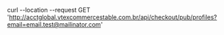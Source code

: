curl --location --request GET 'http://acctglobal.vtexcommercestable.com.br/api/checkout/pub/profiles?email=email.test@mailinator.com'
